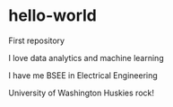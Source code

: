 # hello-world
First repository

I love data analytics and machine learning

I have me BSEE in Electrical Engineering

University of Washington Huskies rock!
